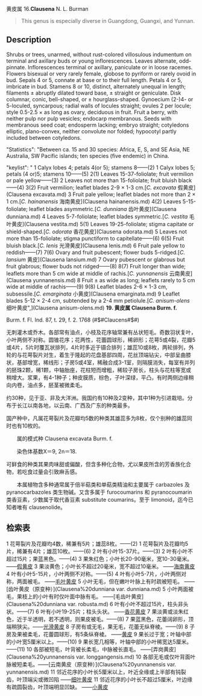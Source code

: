 黄皮属
16.**Clausena** N. L. Burman

> This genus is especially diverse in Guangdong, Guangxi, and Yunnan.


## Description
Shrubs or trees, unarmed, without rust-colored villosulous indumentum on terminal and axillary buds or young inflorescences. Leaves alternate, odd-pinnate. Inflorescences terminal or axillary, paniculate or in loose racemes. Flowers bisexual or very rarely female, globose to pyriform or rarely ovoid in bud. Sepals 4 or 5, connate at base or to their full length. Petals 4 or 5, imbricate in bud. Stamens 8 or 10, distinct, alternately unequal in length; filaments ± abruptly dilated toward base, ± straight or geniculate. Disk columnar, conic, bell-shaped, or ± hourglass-shaped. Gynoecium (2-)4- or 5-loculed, syncarpous; radial walls of locules straight; ovules 2 per locule; style 0.5-2.5 × as long as ovary, deciduous in fruit. Fruit a berry, with neither pulp nor pulp vesicles; endocarp membranous. Seeds with membranous seed coat; endosperm lacking; embryo straight; cotyledons elliptic, plano-convex, neither convolute nor folded; hypocotyl partly included between cotyledons.

  "Statistics": "Between ca. 15 and 30 species: Africa, E, S, and SE Asia, NE Australia, SW Pacific islands; ten species (five endemic) in China.

  "keylist": "
1 Calyx lobes 4; petals 4(or 5); stamens 8——(2)
1 Calyx lobes 5; petals (4 or)5; stamens 10——(5)
2(1) Leaves 15-37-foliolate; fruit vermilion or pale yellow——(3)
2 Leaves not more than 15-foliolate; fruit bluish black——(4)
3(2) Fruit vermilion; leaflet blades 2-9 × 1-3 cm.[*C. excavata* 假黄皮](Clausena excavata.md)
3 Fruit pale yellow; leaflet blades not more than 2 × 1 cm.[*C. hainanensis* 海南黄皮](Clausena hainanensis.md)
4(2) Leaves 5-15-foliolate; leaflet blades asymmetric.[*C. dunniana* 齿叶黄皮](Clausena dunniana.md)
4 Leaves 5-7-foliolate; leaflet blades symmetric.[*C. vestita* 毛叶黄皮](Clausena vestita.md)
5(1) Leaves 19-25-foliolate; stigma capitate or shield-shaped.[*C. odorata* 香花黄皮](Clausena odorata.md)
5 Leaves not more than 15-foliolate; stigma punctiform to capitellate——(6)
6(5) Fruit bluish black.[*C. lenis* 光滑黄皮](Clausena lenis.md)
6 Fruit pale yellow to reddish——(7)
7(6) Ovary and fruit pubescent; flower buds 5-ridged.[*C. lansium* 黄皮](Clausena lansium.md)
7 Ovary pubescent or glabrous but fruit glabrous; flower buds not ridged——(8)
8(7) Fruit longer than wide; leaflets more than 5 cm wide at middle of rachis.[*C. yunnanensis* 云南黄皮](Clausena yunnanensis.md)
8 Fruit ± as wide as long; leaflets rarely to 5 cm wide at middle of rachis——(9)
9(8) Leaflet blades 2-6 × 1-3 cm, subsessile.[*C. emarginata* 小黄皮](Clausena emarginata.md)
9 Leaflet blades 5-12 × 2-4 cm, subtended by a 2-4 mm petiolule.[*C. anisum-olens* 细叶黄皮",](Clausena anisum-olens.md)
**19. 黄皮属 Clausena Burm. f.**

Burm. f. Fl. Ind. 87, t. 29, f. 2. 1768 (#$#Claucens#$#)

无刺灌木或乔木。各部常有油点，小枝及花序轴常兼有丛状短毛。奇数羽状复叶，小叶两侧不对称。圆锥花序；花两性，花蕾圆球形，稀卵形；花萼5或4裂，花瓣5或4片，5片时覆瓦状排列，4片时多近于镊合排列；雄蕊10或8枚，两轮排列，外轮的与花萼裂片对生，着生于隆起的花盘基部四周，花丝顶端钻尖，中部呈曲膝状，基部增宽，稀线形；子房5或4室，稀融合成3-1室，则隔膜消失，每室有并列的胚珠2颗，稀1颗，中轴胎座，花柱短而增粗，稀较子房长，柱头与花柱等宽或稍增大。浆果，有4-1种子；种皮膜质，棕色，子叶深绿，平凸，有时两侧边缘稍向内卷，油点多，胚茎被微柔毛。

约30种，见于亚、非及大洋洲。我国约有10种及2变种，其中1种为引进栽培。分布于长江以南各地，以云南、广西及广东的种类最多。

国产种中，凡属花萼裂片及花瓣均5数的种类其雄蕊多为8枚，仅个别种的雄蕊同时也有10枚的。
<p style='text-indent:28px'>属的模式种 Clausena excavata Burm. f.
<p style='text-indent:28px'>染色体基数X＝9, 2n＝18.

可鲜食的种类其果肉味甜或偏酸，但含多种化合物，尤以果皮所含的芳香族化合物，若吃食过量会引致麻舌感。
<p style='text-indent:28px'>本属植物含多种通常属于倍半萜类和单萜类精油和主要属于 carbazoles 及 pyranocarbazoles 类生物碱。又含多属于 furocoumarins 和 pyranocoumarin 类香豆素，少数属于取代香豆素 substitute coumarins。至于 limonoid，迄今已知者唯有 clausenolide。

## 检索表

1 花萼裂片及花瓣均4数，稀兼有5片；雄蕊8枚。——(2)
1 花萼裂片及花瓣均5片，稀兼有4片；雄蕊10枚。——(6)
2 叶有小叶15-37片。——(3)
2 叶有小叶不超过15片；果蓝黑色。——(4)
3 果朱红色；小叶长20-90毫米，宽10-30毫米。 ——[假黄皮](Clausena%20excavata.md)
3 果淡黄色；小叶长不超过20毫米，宽不超过10毫米。 ——[海南黄皮](Clausena%20hainanensis.md)
4 叶有小叶5-15片，小叶两侧不对称。——(5)
4 叶有小叶5-7片，小叶两侧对称，两面被毛。 ——[毛叶黄皮](Clausena%20vestita.md)
5 小叶无毛，但在嫩叶叶脉上有时疏被短毛。 ——[齿叶黄皮（原变种）](Clausena%20dunniana var. dunniana.md)
5 小叶两面被毛，果枝上的小叶有时仅叶面中脉有毛。 ——[毛齿叶黄皮](Clausena%20dunniana var. robusta.md)
6 叶有小叶不超过15片，柱头非头状。——(7)
6 叶有小叶19-25片；柱头头状。 ——[香花黄皮](Clausena%20odorata.md)
7 果淡黄或淡朱红色，近于半透明，若不透明，则果皮被毛。——(8)
7 果蓝黑色，花蕾阔卵形，顶端稍狭尖。——[光滑黄皮](Clausena%20lenis.md)
8 子房有或无毛，果无毛，花蕾无纵脊棱。——(9)
8 子房及果被柔毛，花蕾圆球形，有5条纵脊棱。 ——[黄皮](Clausena%20lansium.md)
9 果长过于宽；叶轴中部的小叶宽5厘米以上。——(10)
9 果长宽几相等，叶轴中部的小叶稀宽达5厘米。——(11)
10 各部被短毛，叶背被长柔毛，中脉被长直毛。 ——[弄岗黄皮](Clausena%20yunnanensis var. longgangensis.md)
10 各部无毛或仅叶背面叶脉被短柔毛。——[云南黄皮（原变种）](Clausena%20yunnanensis var. yunnanensis.md)
11 邻近花序的小叶长5厘米以上，叶近全缘或上半部有钝裂齿，叶顶端尖或微凹陷 ——[细叶黄皮](Clausena%20anisum-olens.md)
11 邻近花序的小叶长不超过5厘米，叶边缘有疏圆裂齿，叶顶端明显凹缺。 ——[小黄皮](Clausena%20emarginata.md)
